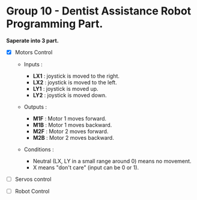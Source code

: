# Group 10 - Dentist Assistance Robot Programming Part. 

**Saperate into 3 part.**

* [x] Motors Control

  * Inputs :
    * **LX1** : joystick is moved to the right.
    * **LX2** : joystick is moved to the left.
    * **LY1** : joystick is moved up.
    * **LY2** : joystick is moved down.
  
  * Outputs :
    * **M1F** : Motor 1 moves forward.
    * **M1B** : Motor 1 moves backward.
    * **M2F** : Motor 2 moves forward.
    * **M2B** : Motor 2 moves backward.
    
  * Conditions :
    * Neutral (LX, LY in a small range around 0) means no movement.
    * X means "don't care" (input can be 0 or 1).

* [ ] Servos control

* [ ] Robot Control
